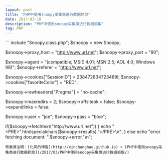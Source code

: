 ```yaml
---
layout: post
title: "PHP中使用snoopy采集类进行数据抓取"
date: 2017-03-18
description: "PHP中使用snoopy采集类进行数据抓取"
tag: PHP
---
```


﻿```
include "Snoopy.class.php";
$snoopy = new Snoopy;

$snoopy->proxy_host = "http://www.url.net";
$snoopy->proxy_port = "80";

$snoopy->agent = "(compatible; MSIE 4.01; MSN 2.5; AOL 4.0; Windows 98)";
$snoopy->referer = "http://www.url.net";

$snoopy->cookies["SessionID"] = 238472834723489l;
$snoopy->cookies["favoriteColor"] = "RED";

$snoopy->rawheaders["Pragma"] = "no-cache";

$snoopy->maxredirs = 2;
$snoopy->offsiteok = false;
$snoopy->expandlinks = false;

$snoopy->user = "joe";
$snoopy->pass = "bloe";

if($snoopy->fetchtext("http://www.url.net"))
{
echo "<PRE>".htmlspecialchars($snoopy->results)."</PRE>\n";
}
else
echo "error fetching document: ".$snoopy->error."\n";
```
转载请注明：[化风的博客](http://xinchanghao.github.io) » [PHP中使用snoopy采集类进行数据抓取](/2017/03/PHP中使用snoopy采集类进行数据抓取/)  
